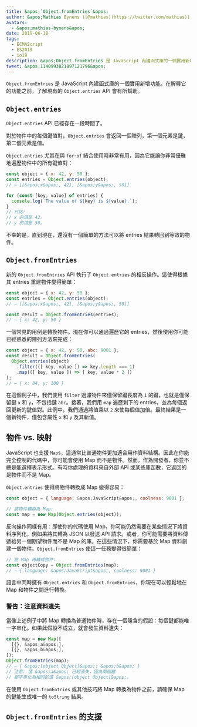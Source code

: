 ```yaml
---
title: &apos;`Object.fromEntries`&apos;
author: &apos;Mathias Bynens ([@mathias](https://twitter.com/mathias)), JavaScript whisperer&apos;
avatars:
  - &apos;mathias-bynens&apos;
date: 2019-06-18
tags:
  - ECMAScript
  - ES2019
  - io19
description: &apos;Object.fromEntries 是 JavaScript 內建函式庫的一個實用新增功能，補充了 Object.entries。&apos;
tweet: &apos;1140993821897121796&apos;
---
```

`Object.fromEntries` 是 JavaScript 內建函式庫的一個實用新增功能。在解釋它的功能之前，了解現有的 `Object.entries` API 會有所幫助。

## `Object.entries`

`Object.entries` API 已經存在一段時間了。

<feature-support chrome="54"
                 firefox="47"
                 safari="10.1"
                 nodejs="7"
                 babel="yes https://github.com/zloirock/core-js#ecmascript-object"></feature-support>

對於物件中的每個鍵值對，`Object.entries` 會返回一個陣列，第一個元素是鍵，第二個元素是值。

`Object.entries` 尤其在與 `for`-`of` 結合使用時非常有用，因為它能讓你非常優雅地遍歷物件中的所有鍵值對：

```js
const object = { x: 42, y: 50 };
const entries = Object.entries(object);
// → [[&apos;x&apos;, 42], [&apos;y&apos;, 50]]

for (const [key, value] of entries) {
  console.log(`The value of ${key} is ${value}.`);
}
// 日誌:
// x 的值是 42。
// y 的值是 50。
```

不幸的是，直到現在，還沒有一個簡單的方法可以將 entries 結果轉回到等效的物件。

## `Object.fromEntries`

新的 `Object.fromEntries` API 執行了 `Object.entries` 的相反操作。這使得根據其 entries 重建物件變得簡單：

```js
const object = { x: 42, y: 50 };
const entries = Object.entries(object);
// → [[&apos;x&apos;, 42], [&apos;y&apos;, 50]]

const result = Object.fromEntries(entries);
// → { x: 42, y: 50 }
```

一個常見的用例是轉換物件。現在你可以通過遍歷它的 entries，然後使用你可能已經熟悉的陣列方法來完成：

```js
const object = { x: 42, y: 50, abc: 9001 };
const result = Object.fromEntries(
  Object.entries(object)
    .filter(([ key, value ]) => key.length === 1)
    .map(([ key, value ]) => [ key, value * 2 ])
);
// → { x: 84, y: 100 }
```

在這個例子中，我們使用 `filter` 過濾物件來僅保留鍵長度為 `1` 的鍵，也就是僅保留鍵 `x` 和 `y`，不包括鍵 `abc`。接著，我們用 `map` 遍歷剩下的 entries，並為每個返回更新的鍵值對。此例中，我們通過將值乘以 `2` 來使每個值加倍。最終結果是一個新物件，僅包含屬性 `x` 和 `y` 及其新值。

<!--truncate-->
## 物件 vs. 映射

JavaScript 也支援 `Map`s，這通常比普通物件更加適合用作資料結構。因此在你能完全控制的代碼中，你可能會使用 Map 而不是物件。然而，作為開發者，你並不總是能選擇表示形式。有時你處理的資料來自外部 API 或某些庫函數，它返回的是物件而不是 Map。

`Object.entries` 使得將物件轉換成 Map 變得容易：

```js
const object = { language: &apos;JavaScript&apos;, coolness: 9001 };

// 將物件轉換為 Map:
const map = new Map(Object.entries(object));
```

反向操作同樣有用：即使你的代碼使用 Map，你可能仍然需要在某些情況下將資料序列化，例如果將其轉為 JSON 以發送 API 請求。或者，你可能需要將資料傳遞給另一個期望物件而不是 Map 的庫。在這些情況下，你需要基於 Map 資料創建一個物件。`Object.fromEntries` 使這一任務變得很簡單：

```js
// 將 Map 再轉成物件:
const objectCopy = Object.fromEntries(map);
// → { language: &apos;JavaScript&apos;, coolness: 9001 }
```

語言中同時擁有 `Object.entries` 和 `Object.fromEntries`，你現在可以輕鬆地在 Map 和物件之間進行轉換。

### 警告：注意資料遺失

當像上述例子中將 Map 轉換為普通物件時，存在一個隱含的假設：每個鍵都能唯一字串化。如果此假設不成立，就會發生資料遺失：

```js
const map = new Map([
  [{}, &apos;a&apos;],
  [{}, &apos;b&apos;],
]);
Object.fromEntries(map);
// → { &apos;[object Object]&apos;: &apos;b&apos; }
// 注意: 值 &apos;a&apos; 已經丟失，因為兩個鍵
// 都字串化為相同的值 &apos;[object Object]&apos;。
```

在使用 `Object.fromEntries` 或其他技巧將 Map 轉換為物件之前，請確保 Map 的鍵能生成唯一的 `toString` 結果。

## `Object.fromEntries` 的支援

<feature-support chrome="73 /blog/v8-release-73#object.fromentries"
                 firefox="63"
                 safari="12.1"
                 nodejs="12 https://twitter.com/mathias/status/1120700101637353473"
                 babel="yes https://github.com/zloirock/core-js#ecmascript-object"></feature-support>
